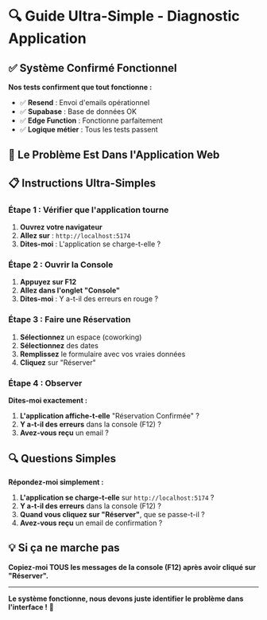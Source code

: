 # 🔍 Guide Ultra-Simple - Diagnostic Application

## ✅ **Système Confirmé Fonctionnel**

**Nos tests confirment que tout fonctionne :**
- ✅ **Resend** : Envoi d'emails opérationnel
- ✅ **Supabase** : Base de données OK
- ✅ **Edge Function** : Fonctionne parfaitement
- ✅ **Logique métier** : Tous les tests passent

## 🎯 **Le Problème Est Dans l'Application Web**

## 📋 **Instructions Ultra-Simples**

### **Étape 1 : Vérifier que l'application tourne**
1. **Ouvrez votre navigateur**
2. **Allez sur** : `http://localhost:5174`
3. **Dites-moi** : L'application se charge-t-elle ?

### **Étape 2 : Ouvrir la Console**
1. **Appuyez sur F12**
2. **Allez dans l'onglet "Console"**
3. **Dites-moi** : Y a-t-il des erreurs en rouge ?

### **Étape 3 : Faire une Réservation**
1. **Sélectionnez** un espace (coworking)
2. **Sélectionnez** des dates
3. **Remplissez** le formulaire avec vos vraies données
4. **Cliquez** sur "Réserver"

### **Étape 4 : Observer**
**Dites-moi exactement :**

1. **L'application affiche-t-elle** "Réservation Confirmée" ?
2. **Y a-t-il des erreurs** dans la console (F12) ?
3. **Avez-vous reçu** un email ?

## 🔍 **Questions Simples**

**Répondez-moi simplement :**

1. **L'application se charge-t-elle** sur `http://localhost:5174` ?
2. **Y a-t-il des erreurs** dans la console (F12) ?
3. **Quand vous cliquez sur "Réserver"**, que se passe-t-il ?
4. **Avez-vous reçu** un email de confirmation ?

## 💡 **Si ça ne marche pas**

**Copiez-moi TOUS les messages de la console (F12) après avoir cliqué sur "Réserver".**

---

**Le système fonctionne, nous devons juste identifier le problème dans l'interface !** 🎯
